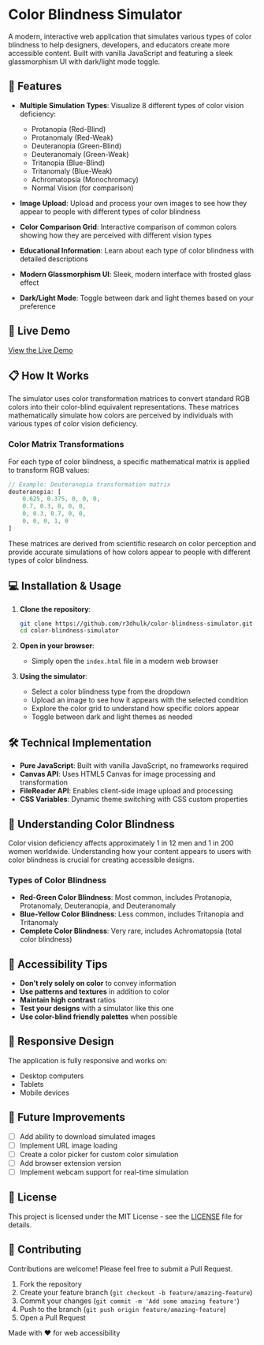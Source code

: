 # Color Blindness Simulator

A modern, interactive web application that simulates various types of color blindness to help designers, developers, and educators create more accessible content. Built with vanilla JavaScript and featuring a sleek glassmorphism UI with dark/light mode toggle.

## 🌈 Features

- **Multiple Simulation Types**: Visualize 8 different types of color vision deficiency:
  - Protanopia (Red-Blind)
  - Protanomaly (Red-Weak)
  - Deuteranopia (Green-Blind)
  - Deuteranomaly (Green-Weak)
  - Tritanopia (Blue-Blind)
  - Tritanomaly (Blue-Weak)
  - Achromatopsia (Monochromacy)
  - Normal Vision (for comparison)

- **Image Upload**: Upload and process your own images to see how they appear to people with different types of color blindness

- **Color Comparison Grid**: Interactive comparison of common colors showing how they are perceived with different vision types

- **Educational Information**: Learn about each type of color blindness with detailed descriptions

- **Modern Glassmorphism UI**: Sleek, modern interface with frosted glass effect

- **Dark/Light Mode**: Toggle between dark and light themes based on your preference

## 🚀 Live Demo

[View the Live Demo](https://r3dhulk.github.io/color-blindness-simulator/)

## 📋 How It Works

The simulator uses color transformation matrices to convert standard RGB colors into their color-blind equivalent representations. These matrices mathematically simulate how colors are perceived by individuals with various types of color vision deficiency.

### Color Matrix Transformations

For each type of color blindness, a specific mathematical matrix is applied to transform RGB values:

```javascript
// Example: Deuteranopia transformation matrix
deuteranopia: [
    0.625, 0.375, 0, 0, 0,
    0.7, 0.3, 0, 0, 0,
    0, 0.3, 0.7, 0, 0,
    0, 0, 0, 1, 0
]
```

These matrices are derived from scientific research on color perception and provide accurate simulations of how colors appear to people with different types of color blindness.

## 💻 Installation & Usage

1. **Clone the repository**:
   ```bash
   git clone https://github.com/r3dhulk/color-blindness-simulator.git
   cd color-blindness-simulator
   ```

2. **Open in your browser**:
   - Simply open the `index.html` file in a modern web browser

3. **Using the simulator**:
   - Select a color blindness type from the dropdown
   - Upload an image to see how it appears with the selected condition
   - Explore the color grid to understand how specific colors appear
   - Toggle between dark and light themes as needed

## 🛠️ Technical Implementation

- **Pure JavaScript**: Built with vanilla JavaScript, no frameworks required
- **Canvas API**: Uses HTML5 Canvas for image processing and transformation
- **FileReader API**: Enables client-side image upload and processing
- **CSS Variables**: Dynamic theme switching with CSS custom properties

## 🔬 Understanding Color Blindness

Color vision deficiency affects approximately 1 in 12 men and 1 in 200 women worldwide. Understanding how your content appears to users with color blindness is crucial for creating accessible designs.

### Types of Color Blindness

- **Red-Green Color Blindness**: Most common, includes Protanopia, Protanomaly, Deuteranopia, and Deuteranomaly
- **Blue-Yellow Color Blindness**: Less common, includes Tritanopia and Tritanomaly
- **Complete Color Blindness**: Very rare, includes Achromatopsia (total color blindness)

## 🎨 Accessibility Tips

- **Don't rely solely on color** to convey information
- **Use patterns and textures** in addition to color
- **Maintain high contrast** ratios
- **Test your designs** with a simulator like this one
- **Use color-blind friendly palettes** when possible

## 📱 Responsive Design

The application is fully responsive and works on:
- Desktop computers
- Tablets
- Mobile devices

## 🧩 Future Improvements

- [ ] Add ability to download simulated images
- [ ] Implement URL image loading
- [ ] Create a color picker for custom color simulation
- [ ] Add browser extension version
- [ ] Implement webcam support for real-time simulation

## 📄 License

This project is licensed under the MIT License - see the [LICENSE](LICENSE) file for details.

## 🤝 Contributing

Contributions are welcome! Please feel free to submit a Pull Request.

1. Fork the repository
2. Create your feature branch (`git checkout -b feature/amazing-feature`)
3. Commit your changes (`git commit -m 'Add some amazing feature'`)
4. Push to the branch (`git push origin feature/amazing-feature`)
5. Open a Pull Request

Made with ❤️ for web accessibility